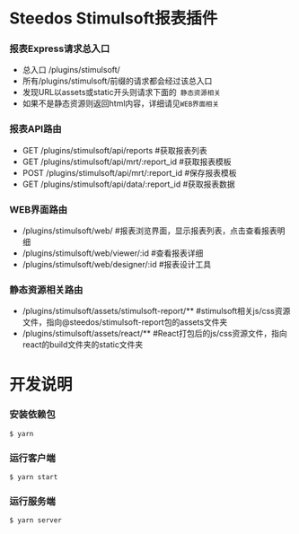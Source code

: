 # Steedos Stimulsoft报表插件

### 报表Express请求总入口
- 总入口 /plugins/stimulsoft/
- 所有/plugins/stimulsoft/前缀的请求都会经过该总入口
- 发现URL以assets或static开头则请求下面的` 静态资源相关`
- 如果不是静态资源则返回html内容，详细请见`WEB界面相关`

### 报表API路由
- GET /plugins/stimulsoft/api/reports #获取报表列表
- GET /plugins/stimulsoft/api/mrt/:report_id #获取报表模板
- POST /plugins/stimulsoft/api/mrt/:report_id #保存报表模板
- GET /plugins/stimulsoft/api/data/:report_id #获取报表数据

### WEB界面路由
- /plugins/stimulsoft/web/ #报表浏览界面，显示报表列表，点击查看报表明细
- /plugins/stimulsoft/web/viewer/:id #查看报表详细
- /plugins/stimulsoft/web/designer/:id #报表设计工具

### 静态资源相关路由
- /plugins/stimulsoft/assets/stimulsoft-report/** #stimulsoft相关js/css资源文件，指向@steedos/stimulsoft-report包的assets文件夹
- /plugins/stimulsoft/assets/react/** #React打包后的js/css资源文件，指向react的build文件夹的static文件夹


# 开发说明

### 安装依赖包

```
$ yarn
```

### 运行客户端
```
$ yarn start
```

### 运行服务端
```
$ yarn server
```

